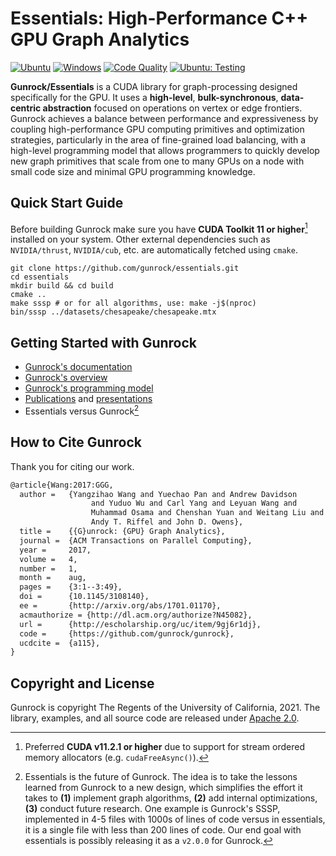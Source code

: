 # **Essentials:** High-Performance C++ GPU Graph Analytics 
[![Ubuntu](https://github.com/gunrock/essentials/actions/workflows/ubuntu.yml/badge.svg)](https://github.com/gunrock/essentials/actions/workflows/ubuntu.yml) [![Windows](https://github.com/gunrock/essentials/actions/workflows/windows.yml/badge.svg)](https://github.com/gunrock/essentials/actions/workflows/windows.yml) [![Code Quality](https://github.com/gunrock/essentials/actions/workflows/codeql-analysis.yml/badge.svg)](https://github.com/gunrock/essentials/actions/workflows/codeql-analysis.yml) [![Ubuntu: Testing](https://github.com/gunrock/essentials/actions/workflows/ubuntu-tests.yml/badge.svg)](https://github.com/gunrock/essentials/actions/workflows/ubuntu-tests.yml)

**Gunrock/Essentials** is a CUDA library for graph-processing designed specifically for the GPU. It uses a **high-level**, **bulk-synchronous**, **data-centric abstraction** focused on operations on vertex or edge frontiers. Gunrock achieves a balance between performance and expressiveness by coupling high-performance GPU computing primitives and optimization strategies, particularly in the area of fine-grained load balancing, with a high-level programming model that allows programmers to quickly develop new graph primitives that scale from one to many GPUs on a node with small code size and minimal GPU programming knowledge.

## Quick Start Guide

Before building Gunrock make sure you have **CUDA Toolkit 11 or higher**[^1] installed on your system. Other external dependencies such as `NVIDIA/thrust`, `NVIDIA/cub`, etc. are automatically fetched using `cmake`.

```shell
git clone https://github.com/gunrock/essentials.git
cd essentials
mkdir build && cd build
cmake .. 
make sssp # or for all algorithms, use: make -j$(nproc)
bin/sssp ../datasets/chesapeake/chesapeake.mtx
```
[^1]: Preferred **CUDA v11.2.1 or higher** due to support for stream ordered memory allocators (e.g. `cudaFreeAsync()`).

## Getting Started with Gunrock

- [Gunrock's documentation](https://github.com/gunrock/essentials/wiki)
- [Gunrock's overview](https://github.com/gunrock/essentials/wiki/Overview)
- [Gunrock's programming model](https://github.com/gunrock/essentials/wiki/Programming-Model)
- [Publications](https://github.com/gunrock/essentials/wiki/Publications) and [presentations](https://github.com/gunrock/essentials/wiki/Presentations)
- Essentials versus Gunrock[^2]

[^2]: Essentials is the future of Gunrock. The idea is to take the lessons learned from Gunrock to a new design, which simplifies the effort it takes to **(1)** implement graph algorithms, **(2)** add internal optimizations, **(3)** conduct future research. One example is Gunrock's SSSP, implemented in 4-5 files with 1000s of lines of code versus in essentials, it is a single file with less than 200 lines of code. Our end goal with essentials is possibly releasing it as a `v2.0.0` for Gunrock.

## How to Cite Gunrock
Thank you for citing our work.

```tex
@article{Wang:2017:GGG,
  author =	 {Yangzihao Wang and Yuechao Pan and Andrew Davidson
                  and Yuduo Wu and Carl Yang and Leyuan Wang and
                  Muhammad Osama and Chenshan Yuan and Weitang Liu and
                  Andy T. Riffel and John D. Owens},
  title =	 {{G}unrock: {GPU} Graph Analytics},
  journal =	 {ACM Transactions on Parallel Computing},
  year =	 2017,
  volume =	 4,
  number =	 1,
  month =	 aug,
  pages =	 {3:1--3:49},
  doi =		 {10.1145/3108140},
  ee =		 {http://arxiv.org/abs/1701.01170},
  acmauthorize = {http://dl.acm.org/authorize?N45082},
  url =		 {http://escholarship.org/uc/item/9gj6r1dj},
  code =	 {https://github.com/gunrock/gunrock},
  ucdcite =	 {a115},
}
```

## Copyright and License

Gunrock is copyright The Regents of the University of California, 2021. The library, examples, and all source code are released under [Apache 2.0](https://github.com/gunrock/essentials/blob/master/LICENSE).

